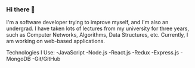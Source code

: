### Hi there 👋

I'm a software developer trying to improve myself, and I'm also an undergrad. I have taken lots of lectures from my university for three years, such as Computer Networks, Algorithms, Data Structures, etc. Currently, I am working on web-based applications.

Technologies I Use:
-JavaScript
-Node.js
-React.js
-Redux
-Express.js
-MongoDB
-Git/GitHub 
